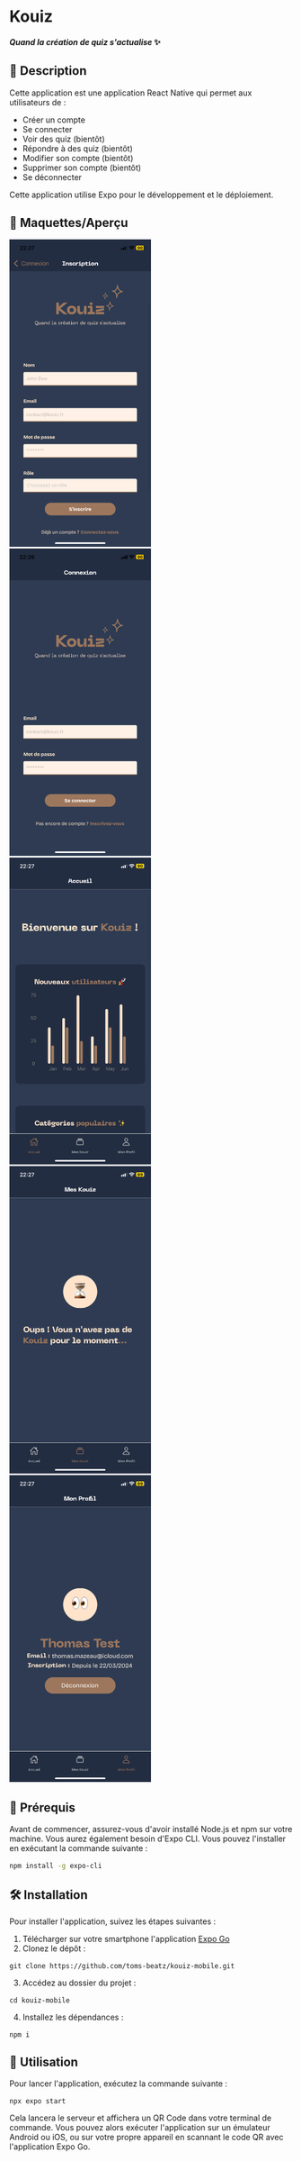 # Kouiz
#### _Quand la création de quiz s'actualise_ ✨


## 📝 Description

Cette application est une application React Native qui permet aux utilisateurs de :

- Créer un compte
- Se connecter
- Voir des quiz (bientôt)
- Répondre à des quiz (bientôt)
- Modifier son compte (bientôt)
- Supprimer son compte (bientôt)
- Se déconnecter

Cette application utilise Expo pour le développement et le déploiement.

## 🎨 Maquettes/Aperçu
<img src="./assets/views/register.PNG" width="50%"/>
<img src="./assets/views/login.PNG" width="50%"/>
<img src="./assets/views/home-screen.PNG" width="50%"/>
<img src="./assets/views/kouiz-screen.PNG" width="50%"/>
<img src="./assets/views/profile-screen.PNG" width="50%"/>


## 🚨 Prérequis

Avant de commencer, assurez-vous d'avoir installé Node.js et npm sur votre machine. Vous aurez également besoin d'Expo CLI. Vous pouvez l'installer en exécutant la commande suivante :

```bash
npm install -g expo-cli
```

## 🛠️ Installation
Pour installer l'application, suivez les étapes suivantes :

1. Télécharger sur votre smartphone l'application [Expo Go](https://expo.dev/go)
2. Clonez le dépôt :
```
git clone https://github.com/toms-beatz/kouiz-mobile.git
```
3. Accédez au dossier du projet :
```
cd kouiz-mobile
```
4. Installez les dépendances :
```
npm i
```

## 📲 Utilisation
Pour lancer l'application, exécutez la commande suivante :
```
npx expo start
```

Cela lancera le serveur et affichera un QR Code dans votre terminal de commande. Vous pouvez alors exécuter l'application sur un émulateur Android ou iOS, ou sur votre propre appareil en scannant le code QR avec l'application Expo Go.
